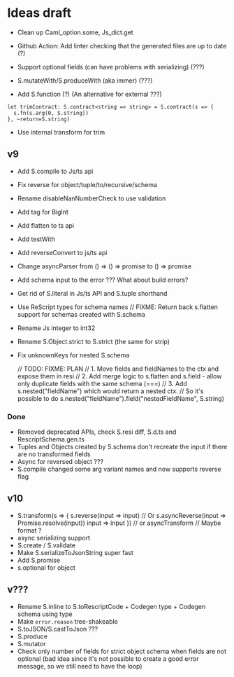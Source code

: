 # Ideas draft

- Clean up Caml_option.some, Js_dict.get

- Github Action: Add linter checking that the generated files are up to date (?)

- Support optional fields (can have problems with serializing) (???)

- S.mutateWith/S.produceWith (aka immer) (???)

- Add S.function (?) (An alternative for external ???)

```
let trimContract: S.contract<string => string> = S.contract(s => {
  s.fn(s.arg(0, S.string))
}, ~return=S.string)
```

- Use internal transform for trim

## v9

- Add S.compile to Js/ts api
- Fix reverse for object/tuple/to/recursive/schema
- Rename disableNanNumberCheck to use validation
- Add tag for BigInt
- Add flatten to ts api
- Add testWith
- Add reverseConvert to js/ts api
- Change asyncParser from () => () => promise to () => promise
- Add schema input to the error ??? What about build errors?
- Get rid of S.literal in Js/ts API and S.tuple shorthand
- Use ReScript types for schema names
  // FIXME: Return back s.flatten support for schemas created with S.schema
- Rename Js integer to int32
- Rename S.Object.strict to S.strict (the same for strip)
- Fix unknownKeys for nested S.schema

  // TODO: FIXME: PLAN
  // 1. Move fields and fieldNames to the ctx and expose them in resi
  // 2. Add merge logic to s.flatten and s.field - allow only duplicate fields with the same schema (===)
  // 3. Add s.nested("fieldName") which would return a nested ctx.
  // So it's possible to do s.nested("fieldName").field("nestedFieldName", S.string)

### Done

- Removed deprecated APIs, check S.resi diff, S.d.ts and RescriptSchema.gen.ts
- Tuples and Objects created by S.schema don't recreate the input if there are no transformed fields
- Async for reversed object ???
- S.compile changed some arg variant names and now supports reverse flag

## v10

- S.transform(s => {
  s.reverse(input => input) // Or s.asyncReverse(input => Promise.resolve(input))
  input => input
  }) // or asyncTransform // Maybe format ?
- async serializing support
- S.create / S.validate
- Make S.serializeToJsonString super fast
- Add S.promise
- s.optional for object

## v???

- Rename S.inline to S.toRescriptCode + Codegen type + Codegen schema using type
- Make `error.reason` tree-shakeable
- S.toJSON/S.castToJson ???
- S.produce
- S.mutator
- Check only number of fields for strict object schema when fields are not optional (bad idea since it's not possible to create a good error message, so we still need to have the loop)

